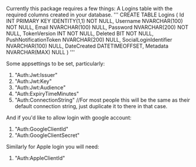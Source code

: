 Currently this package requires a few things:
A Logins table with the required columns created in your database.
'''
CREATE TABLE Logins (
    Id INT PRIMARY KEY IDENTITY(1,1) NOT NULL,
    Username NVARCHAR(100) NOT NULL,
    Email NVARCHAR(100) NULL,
    Password NVARCHAR(200) NOT NULL,
    TokenVersion INT NOT NULL,
    Deleted BIT NOT NULL,
    PushNotificationToken NVARCHAR(200) NULL,
    SocialLoginIdentifier NVARCHAR(100) NULL,
    DateCreated DATETIMEOFFSET,
    Metadata NVARCHAR(MAX) NULL
)
'''

Some appsettings to be set, particularly:
1. "Auth:Jwt:Issuer"
2. "Auth:Jwt:Key"
3. "Auth:Jwt:Audience"
4. "Auth:ExpiryTimeMinutes"
5. "Auth:ConnectionString" //For most people this will be the same as their default connection string, just duplicate it to there in that case.


And if you'd like to allow login with google account:
1. "Auth:GoogleClientId"
2. "Auth:GoogleClientSecret"


Similarly for Apple login you will need:
1. "Auth:AppleClientId"
